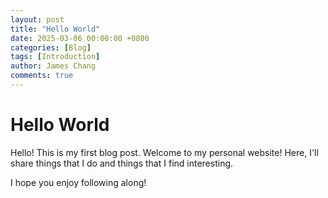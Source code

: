 ```yaml
---
layout: post
title: "Hello World"
date: 2025-03-06 00:00:00 +0800
categories: [Blog]
tags: [Introduction]
author: James Chang
comments: true
---
```


# Hello World

Hello! This is my first blog post. Welcome to my personal website! Here, I'll share things that I do and things that I find interesting.

I hope you enjoy following along!